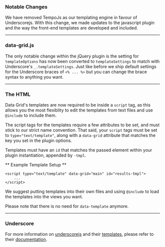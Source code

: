 ### Notable Changes

We have removed TempoJs as our templating engine in favour of Underscorejs. With
this change, we made updates to the javascript plugin and the way the front-end
templates are developed and included.

----------

### data-grid.js

The only notable change within the jQuery plugin is the setting for `templateOptions`
has now been converted to `templateSettings` to match with Underscore's `_.templateSettings`.
Just like before we ship default settings for the Underscore braces of `<% ... %>` but you
can change the brace syntax to anything you want.

----------

### The HTML

Data Grid's templates are now required to be inside a `script` tag, as this allows you
the most flexiblity to edit the templates from text files and use `@include` to include
them.

The script tags for the templates require a few attributes to be set, and must
stick to our strict name convention. That said, your `script` tags must be set to
`type="text/template"`, along with a `data-grid` attribute that matches the key you
set in the plugin options.

Templates must have an `id` that matches the passed element
within your plugin instantiation, appended by `-tmpl`.

** Example Template Setup **

	<script type="text/template" data-grid="main" id="results-tmpl">
		...
	</script>

We suggest putting templates into their own files and using `@include` to load
the templates into the views you want.

Please note that there is no need for `data-template` anymore.

----------

### Underscore

For more information on [underscorejs](http://underscorejs.org/) and their [templates](http://underscorejs.org/#template),
please refer to their [documentation](http://underscorejs.org/).
